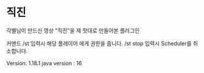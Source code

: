 # 직진 
각별님이 만드신 영상 "직진"을 제 맛대로 만들어본 플러그인

커맨드 /st
입력시 해당 플레이어 에게 권한을 줍니다.
/st stop 
입력시 Scheduler를 취소합니다.

Version: 1.18.1
java version : 16
